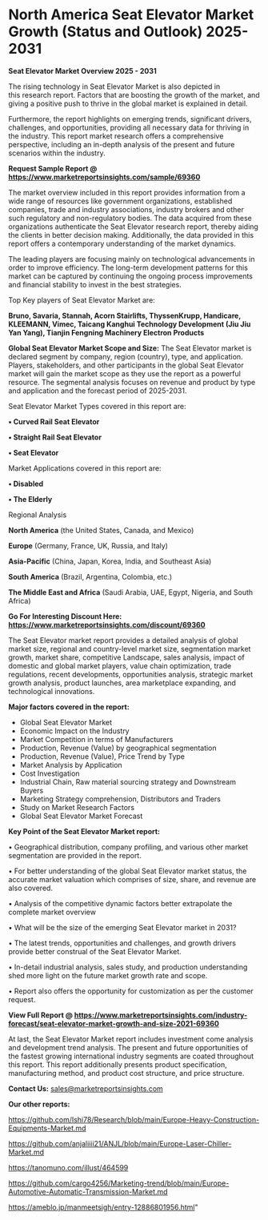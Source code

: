 # North America Seat Elevator Market Growth (Status and Outlook) 2025-2031

<Strong> Seat Elevator Market Overview 2025 - 2031</strong>

The rising technology in Seat Elevator Market is also depicted in this research report. Factors that are boosting the growth of the market, and giving a positive push to thrive in the global market is explained in detail.

Furthermore, the report highlights on emerging trends, significant drivers, challenges, and opportunities, providing all necessary data for thriving in the industry. This report market research offers a comprehensive perspective, including an in-depth analysis of the present and future scenarios within the industry.

<strong>Request Sample Report @ <a href=https://www.marketreportsinsights.com/sample/69360>https://www.marketreportsinsights.com/sample/69360</a></strong>

The market overview included in this report provides information from a wide range of resources like government organizations, established companies, trade and industry associations, industry brokers and other such regulatory and non-regulatory bodies. The data acquired from these organizations authenticate the Seat Elevator research report, thereby aiding the clients in better decision making. Additionally, the data provided in this report offers a contemporary understanding of the market dynamics.

The leading players are focusing mainly on technological advancements in order to improve efficiency. The long-term development patterns for this market can be captured by continuing the ongoing process improvements and financial stability to invest in the best strategies.

Top Key players of Seat Elevator Market are:

<strong>Bruno, Savaria, Stannah, Acorn Stairlifts, ThyssenKrupp, Handicare, KLEEMANN, Vimec, Taicang Kanghui Technology Development (Jiu Jiu Yan Yang), Tianjin Fengning Machinery Electron Products</strong>

<strong><b>Global Seat Elevator Market Scope and Size:</b></strong>
The Seat Elevator market is declared segment by company, region (country), type, and application. Players, stakeholders, and other participants in the global Seat Elevator market will gain the market scope as they use the report as a powerful resource. The segmental analysis focuses on revenue and product by type and application and the forecast period of 2025-2031.

Seat Elevator Market Types covered in this report are:

<strong>• Curved Rail Seat Elevator

• Straight Rail Seat Elevator

• Seat Elevator</strong>

Market Applications covered in this report are:

<strong>• Disabled

• The Elderly</strong> 

Regional Analysis

<strong>North America</strong> (the United States, Canada, and Mexico)

<strong>Europe</strong> (Germany, France, UK, Russia, and Italy)

<strong>Asia-Pacific</strong> (China, Japan, Korea, India, and Southeast Asia)

<strong>South America</strong> (Brazil, Argentina, Colombia, etc.)

<strong>The Middle East and Africa</strong> (Saudi Arabia, UAE, Egypt, Nigeria, and South Africa)

<strong>Go For Interesting Discount Here: <a href=https://www.marketreportsinsights.com/discount/69360>https://www.marketreportsinsights.com/discount/69360</a></strong>

The Seat Elevator market report provides a detailed analysis of global market size, regional and country-level market size, segmentation market growth, market share, competitive Landscape, sales analysis, impact of domestic and global market players, value chain optimization, trade regulations, recent developments, opportunities analysis, strategic market growth analysis, product launches, area marketplace expanding, and technological innovations.

<strong><b>Major factors covered in the report:</b></strong>
<ul>
  <li>Global Seat Elevator Market </li>
  <li>Economic Impact on the Industry</li>
  <li>Market Competition in terms of Manufacturers</li>
  <li>Production, Revenue (Value) by geographical segmentation</li>
  <li>Production, Revenue (Value), Price Trend by Type</li>
  <li>Market Analysis by Application</li>
  <li>Cost Investigation</li>
  <li>Industrial Chain, Raw material sourcing strategy and Downstream Buyers</li>
  <li>Marketing Strategy comprehension, Distributors and Traders</li>
  <li>Study on Market Research Factors</li>
  <li>Global Seat Elevator Market Forecast</li>
</ul>

<strong><b>Key Point of the Seat Elevator Market report:</b></strong>

• Geographical distribution, company profiling, and various other market segmentation are provided in the report.

• For better understanding of the global Seat Elevator market status, the accurate market valuation which comprises of size, share, and revenue are also covered.

• Analysis of the competitive dynamic factors better extrapolate the complete market overview

• What will be the size of the emerging Seat Elevator market in 2031?

• The latest trends, opportunities and challenges, and growth drivers provide better construal of the Seat Elevator Market.

• In-detail industrial analysis, sales study, and production understanding shed more light on the future market growth rate and scope.

• Report also offers the opportunity for customization as per the customer request.

<strong><b>View Full Report @ <a href=https://www.marketreportsinsights.com/industry-forecast/seat-elevator-market-growth-and-size-2021-69360>https://www.marketreportsinsights.com/industry-forecast/seat-elevator-market-growth-and-size-2021-69360</a></b></strong>


At last, the Seat Elevator Market report includes investment come analysis and development trend analysis. The present and future opportunities of the fastest growing international industry segments are coated throughout this report. This report additionally presents product specification, manufacturing method, and product cost structure, and price structure.

<strong>Contact Us:</strong>
sales@marketreportsinsights.com

<strong>Our other reports:</strong>

<a href=https://github.com/Ishi78/Research/blob/main/Europe-Heavy-Construction-Equipments-Market.md>https://github.com/Ishi78/Research/blob/main/Europe-Heavy-Construction-Equipments-Market.md</a>

<a href=https://github.com/anjaliiii21/ANJL/blob/main/Europe-Laser-Chiller-Market.md>https://github.com/anjaliiii21/ANJL/blob/main/Europe-Laser-Chiller-Market.md</a>

<a href=https://tanomuno.com/illust/464599>https://tanomuno.com/illust/464599</a>

<a href=https://github.com/cargo4256/Marketing-trend/blob/main/Europe-Automotive-Automatic-Transmission-Market.md>https://github.com/cargo4256/Marketing-trend/blob/main/Europe-Automotive-Automatic-Transmission-Market.md</a>

<a href=https://ameblo.jp/manmeetsigh/entry-12886801956.html>https://ameblo.jp/manmeetsigh/entry-12886801956.html</a>"
